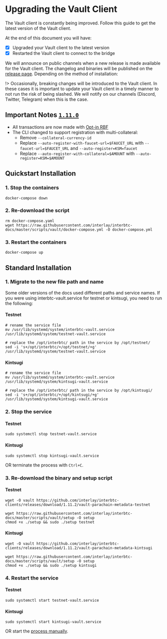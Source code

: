 # Upgrading the Vault Client

The Vault client is constantly being improved. Follow this guide to get the latest version of the Vault client.

At the end of this document you will have:

- [x] Upgraded your Vault client to the latest version
- [x] Restarted the Vault client to connect to the bridge

We will announce on public channels when a new release is made available for the Vault client. The changelog and binaries will be published on the [release page](https://github.com/interlay/interbtc-clients/releases). Depending on the method of installation:

!> Occasionally, breaking changes will be introduced to the Vault client. In these cases it is important to update your Vault client in a timely manner to not run the risk of being slashed. We will notify on our channels (Discord, Twitter, Telegram) when this is the case.

## Important Notes [`1.11.0`](https://github.com/interlay/interbtc-clients/releases/tag/1.11.0)

- All transactions are now made with [Opt-in RBF](https://bitcoincore.org/en/faq/optin_rbf/)
- The CLI changed to support registration with multi-collateral:
    - Remove `--collateral-currency-id`
    - Replace `--auto-register-with-faucet-url=$FAUCET_URL` with `--faucet-url=$FAUCET_URL` and `--auto-register=KSM=faucet`
    - Replace `--auto-register-with-collateral=$AMOUNT` with `--auto-register=KSM=$AMOUNT`

## Quickstart Installation

### 1. Stop the containers

```shell
docker-compose down
```

### 2. Re-download the script

```shell
rm docker-compose.yaml
wget https://raw.githubusercontent.com/interlay/interbtc-docs/master/scripts/vault/docker-compose.yml -O docker-compose.yml
```

### 3. Restart the containers

```shell
docker-compose up
```

## Standard Installation

### 1. Migrate to the new file path and name

Some older versions of the docs used different paths and service names. If you were using interbtc-vault.service for testnet or kintsugi, you need to run the following:

<!-- tabs:start -->

#### **Testnet**

```shell
# rename the service file
mv /usr/lib/systemd/system/interbtc-vault.service /usr/lib/systemd/system/testnet-vault.service

# replace the /opt/interbtc/ path in the service by /opt/testnet/
sed -i 's+/opt/interbtc/+/opt/testnet/+g' /usr/lib/systemd/system/testnet-vault.service
```

#### **Kintsugi**

```shell
# rename the service file
mv /usr/lib/systemd/system/interbtc-vault.service /usr/lib/systemd/system/kintsugi-vault.service

# replace the /opt/interbtc/ path in the service by /opt/kintsugi/
sed -i 's+/opt/interbtc/+/opt/kintsugi/+g' /usr/lib/systemd/system/kintsugi-vault.service
```

<!-- tabs:end -->

### 2. Stop the service

<!-- tabs:start -->

#### **Testnet**

```shell
sudo systemctl stop testnet-vault.service
```

#### **Kintsugi**

```shell
sudo systemctl stop kintsugi-vault.service
```

<!-- tabs:end -->


OR terminate the process with `Ctrl+C`.

### 3. Re-download the binary and setup script

<!-- tabs:start -->

#### **Testnet**

```shell
wget -O vault https://github.com/interlay/interbtc-clients/releases/download/1.11.2/vault-parachain-metadata-testnet

wget https://raw.githubusercontent.com/interlay/interbtc-docs/master/scripts/vault/setup -O setup
chmod +x ./setup && sudo ./setup testnet
```

#### **Kintsugi**

```shell
wget -O vault https://github.com/interlay/interbtc-clients/releases/download/1.11.2/vault-parachain-metadata-kintsugi

wget https://raw.githubusercontent.com/interlay/interbtc-docs/master/scripts/vault/setup -O setup
chmod +x ./setup && sudo ./setup kintsugi
```

<!-- tabs:end -->

### 4. Restart the service

<!-- tabs:start -->

#### **Testnet**

```shell
sudo systemctl start testnet-vault.service
```

#### **Kintsugi**

```shell
sudo systemctl start kintsugi-vault.service
```

<!-- tabs:end -->

OR start the [process manually](vault/installation?id=_5-start-the-vault-client).
